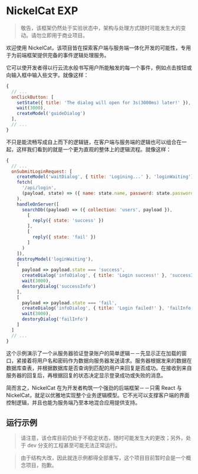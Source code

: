 # NickelCat EXP

> 敬告，该框架仍然处于实验状态中，架构与处理方式随时可能发生大的变动。请勿立即用于商业项目。

欢迎使用
NickelCat，该项目皆在探索客户端与服务端一体化开发的可能性，专用于为前端框架提供完备的事件逻辑处理服务。

它可以使开发者得以行云流水般书写用户所能触发的每一个事件，例如点击按钮或向输入框中输入些文字。就像这样：

```js
{
  // ...
  onClickButton: [
    setState({ title: 'The dialog will open for 3s(3000ms) later!' }),
    wait(3000),
    createModel('guideDialog')
  ],
  // ...
}
```

不只是能流畅写成自上而下的逻辑链，在客户端与服务端的逻辑也可以组合在一起，这样我们看到的就是一个更为直观的整体上的逻辑流程。就像这样：

```js
{
  // ...
  onSubmitLoginRequest: [
    createModel('waitDialog', { title: 'Logining...' }, 'loginWaiting'),
    fetch(
      '/api/login',
      (payload, state) => ({ name: state.name, password: state.password })
    ),
    handleOnServer([
      searchDb((payload) => ({ collection: 'users', payload }),
        [
          reply({ state: 'success' })
        ],
        [
          reply({ state: 'fail' })
        ]
      )
    ]),
    destroyModel('loginWaiting'),
    [
      payload => payload.state === 'success',
      createDialog('infoDialog', { title: 'Login success!' }, 'successInfo'),
      wait(3000),
      destoryDialog('successInfo')
    ],
    [
      payload => payload.state === 'fail',
      createDialog('infoDialog', { title: 'Login failed!' }, 'failInfo'),
      wait(3000),
      destoryDialog('failInfo')
    ]
  ]
  // ...
}
```

这个示例演示了一个从服务器验证登录账户的简单逻辑－－先显示正在加载的窗口，紧接着将用户名和密码作为数据向服务器发送请求。服务器根据发来的数据在数据库查表，并根据数据库是否查询到匹配的用户来回复是否成功。在接收到来自服务器的回复后，再根据回复的状态决定显示登录成功或失败的消息。

简而言之，NickelCat 在为开发者构筑一个强劲的后端框架－－只需 React 与
NickelCat，就足以优雅地实现整个业务逻辑模型。它不光可以支撑客户端的界面控制逻辑，并且也能为服务端乃至本地混合应用提供支持。

## 运行示例

> 请注意，该仓库目前仍处于不稳定状态，随时可能发生大的更改；另外，处于 dev 分支的工程甚至可能无法正常运行。

> 由于结构大改，因此就连示例都得全部重写，这个项目目前暂时会是一个概念项目，抱歉。


